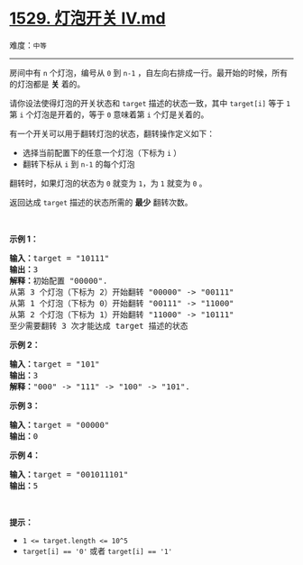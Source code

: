 # [1529. 灯泡开关 IV.md](https://leetcode-cn.com/problems/bulb-switcher-iv)

难度：`中等`

---

<p>房间中有 <code>n</code> 个灯泡，编号从 <code>0</code> 到 <code>n-1</code> ，自左向右排成一行。最开始的时候，所有的灯泡都是 <strong>关</strong> 着的。</p>

<p>请你设法使得灯泡的开关状态和 <code>target</code> 描述的状态一致，其中 <code>target[i]</code> 等于 <code>1</code> 第 <code>i</code> 个灯泡是开着的，等于 <code>0</code> 意味着第 <code>i</code> 个灯是关着的。</p>

<p>有一个开关可以用于翻转灯泡的状态，翻转操作定义如下：</p>

<ul>
	<li>选择当前配置下的任意一个灯泡（下标为 <code>i</code> ）</li>
	<li>翻转下标从 <code>i</code> 到 <code>n-1</code> 的每个灯泡</li>
</ul>

<p>翻转时，如果灯泡的状态为 <code>0</code> 就变为 <code>1</code>，为 <code>1</code> 就变为 <code>0</code> 。</p>

<p>返回达成 <code>target</code> 描述的状态所需的 <strong>最少</strong> 翻转次数。</p>

<p>&nbsp;</p>

<p><strong>示例 1：</strong></p>

<pre><strong>输入：</strong>target = &quot;10111&quot;
<strong>输出：</strong>3
<strong>解释：</strong>初始配置 &quot;00000&quot;.
从第 3 个灯泡（下标为 2）开始翻转 &quot;00000&quot; -&gt; &quot;00111&quot;
从第 1 个灯泡（下标为 0）开始翻转 &quot;00111&quot; -&gt; &quot;11000&quot;
从第 2 个灯泡（下标为 1）开始翻转 &quot;11000&quot; -&gt; &quot;10111&quot;
至少需要翻转 3 次才能达成 target 描述的状态</pre>

<p><strong>示例 2：</strong></p>

<pre><strong>输入：</strong>target = &quot;101&quot;
<strong>输出：</strong>3
<strong>解释：</strong>&quot;000&quot; -&gt; &quot;111&quot; -&gt; &quot;100&quot; -&gt; &quot;101&quot;.
</pre>

<p><strong>示例 3：</strong></p>

<pre><strong>输入：</strong>target = &quot;00000&quot;
<strong>输出：</strong>0
</pre>

<p><strong>示例 4：</strong></p>

<pre><strong>输入：</strong>target = &quot;001011101&quot;
<strong>输出：</strong>5
</pre>

<p>&nbsp;</p>

<p><strong>提示：</strong></p>

<ul>
	<li><code>1 &lt;= target.length &lt;= 10^5</code></li>
	<li><code>target[i] == &#39;0&#39;</code> 或者 <code>target[i] == &#39;1&#39;</code></li>
</ul>
